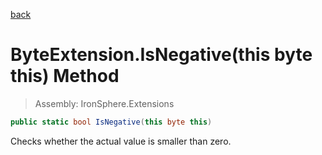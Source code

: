 ﻿

[back](/IronSphere.Extensions/types/ByteExtension)

# ByteExtension.IsNegative(this byte this) Method

> Assembly: IronSphere.Extensions

```csharp
public static bool IsNegative(this byte this)
```

Checks whether the actual value is smaller than zero.

 